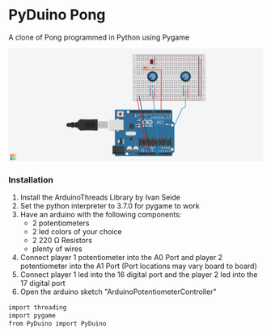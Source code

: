 # ﻿PyDuino Pong
A clone of Pong programmed in Python using Pygame

![](https://github.com/m-zurkiyeh/PyDuinoPong/blob/main/imgs/Ingenious%20Snaget.png)

### Installation
1. Install the ArduinoThreads Library by Ivan Seide
1. Set the python interpreter to 3.7.0 for pygame to work
1. Have an arduino with the following components:
    - 2 potentiometers
    - 2 led colors of your choice
    - 2 220 Ω Resistors
    - plenty of wires
1. Connect player 1 potentiometer into the A0 Port and player 2 potentiometer into the A1 Port (Port locations may vary board to board)
1. Connect player 1 led into the 16 digital port and the player 2 led into the 17 digital port
1. Open the arduino sketch "ArduinoPotentiometerController"
 




```
import threading
import pygame
from PyDuino import PyDuino
```
